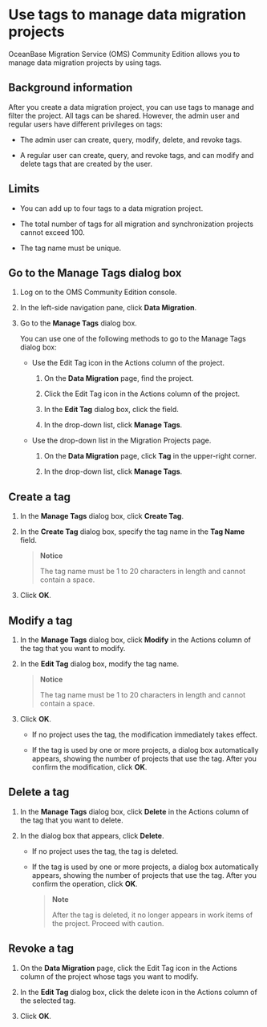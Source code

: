 # Use tags to manage data migration projects

OceanBase Migration Service (OMS) Community Edition allows you to manage data migration projects by using tags. 

## Background information

After you create a data migration project, you can use tags to manage and filter the project. All tags can be shared. However, the admin user and regular users have different privileges on tags:

* The admin user can create, query, modify, delete, and revoke tags.

* A regular user can create, query, and revoke tags, and can modify and delete tags that are created by the user.
  
## Limits 

* You can add up to four tags to a data migration project.

* The total number of tags for all migration and synchronization projects cannot exceed 100.

* The tag name must be unique.

## Go to the Manage Tags dialog box 

1. Log on to the OMS Community Edition console.

2. In the left-side navigation pane, click **Data Migration**.

3. Go to the **Manage Tags** dialog box. 

   You can use one of the following methods to go to the Manage Tags dialog box:
   
   * Use the Edit Tag icon in the Actions column of the project. 

     1. On the **Data Migration** page, find the project.

     2. Click the Edit Tag icon in the Actions column of the project.

     3. In the **Edit Tag** dialog box, click the field.

     4. In the drop-down list, click **Manage Tags**.
   
   * Use the drop-down list in the Migration Projects page. 

     1. On the **Data Migration** page, click **Tag** in the upper-right corner.

     2. In the drop-down list, click **Manage Tags**.

## Create a tag 

1. In the **Manage Tags** dialog box, click **Create Tag**.

2. In the **Create Tag** dialog box, specify the tag name in the **Tag Name** field. 

   >**Notice**
   >
   >The tag name must be 1 to 20 characters in length and cannot contain a space.

3. Click **OK**.

## Modify a tag 

1. In the **Manage Tags** dialog box, click **Modify** in the Actions column of the tag that you want to modify.

2. In the **Edit Tag** dialog box, modify the tag name. 

   >**Notice**
   >
   >The tag name must be 1 to 20 characters in length and cannot contain a space.

3. Click **OK**. 

   * If no project uses the tag, the modification immediately takes effect.
   
   * If the tag is used by one or more projects, a dialog box automatically appears, showing the number of projects that use the tag. After you confirm the modification, click **OK**.

## Delete a tag

1. In the **Manage Tags** dialog box, click **Delete** in the Actions column of the tag that you want to delete.

2. In the dialog box that appears, click **Delete**. 

   * If no project uses the tag, the tag is deleted.

   * If the tag is used by one or more projects, a dialog box automatically appears, showing the number of projects that use the tag. After you confirm the operation, click **OK**. 

     >**Note**
     >
     >After the tag is deleted, it no longer appears in work items of the project. Proceed with caution.

## Revoke a tag

1. On the **Data Migration** page, click the Edit Tag icon in the Actions column of the project whose tags you want to modify.

2. In the **Edit Tag** dialog box, click the delete icon in the Actions column of the selected tag.

3. Click **OK**.